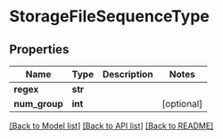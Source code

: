 # StorageFileSequenceType

## Properties
Name | Type | Description | Notes
------------ | ------------- | ------------- | -------------
**regex** | **str** |  | 
**num_group** | **int** |  | [optional] 

[[Back to Model list]](../README.md#documentation-for-models) [[Back to API list]](../README.md#documentation-for-api-endpoints) [[Back to README]](../README.md)


